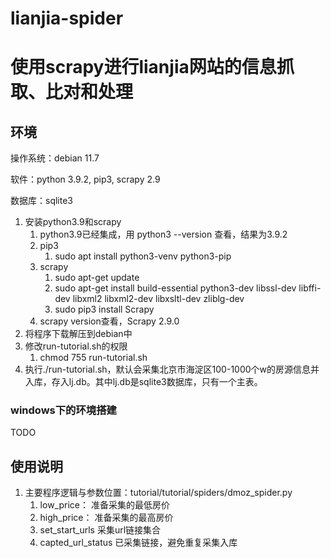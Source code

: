 # lianjia-spider
# 使用scrapy进行lianjia网站的信息抓取、比对和处理
## 环境
操作系统：debian 11.7

软件：python 3.9.2, pip3, scrapy 2.9

数据库：sqlite3

1. 安装python3.9和scrapy
   1. python3.9已经集成，用 python3 --version 查看，结果为3.9.2
   2. pip3 
      1. sudo apt install python3-venv python3-pip
   3. scrapy 
      1. sudo apt-get update
      2. sudo apt-get install build-essential python3-dev libssl-dev libffi-dev libxml2 libxml2-dev libxsltl-dev zliblg-dev
      3. sudo pip3 install Scrapy
   4. scrapy version查看，Scrapy 2.9.0
2. 将程序下载解压到debian中
3. 修改run-tutorial.sh的权限
   1. chmod 755 run-tutorial.sh
4. 执行./run-tutorial.sh，默认会采集北京市海淀区100-1000个w的房源信息并入库，存入lj.db。其中lj.db是sqlite3数据库，只有一个主表。

### windows下的环境搭建
TODO

## 使用说明
1. 主要程序逻辑与参数位置：tutorial/tutorial/spiders/dmoz_spider.py
   1. low_price： 准备采集的最低房价
   2. high_price： 准备采集的最高房价
   3. set_start_urls 采集url链接集合
   4. capted_url_status 已采集链接，避免重复采集入库
